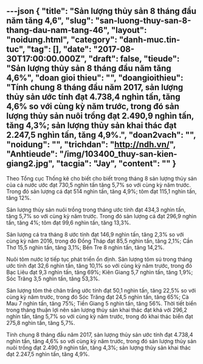 ---json
{
    "title": "Sản lượng thủy sản 8 tháng đầu năm tăng 4,6",
    "slug": "san-luong-thuy-san-8-thang-dau-nam-tang-46",
    "layout": "noidung.html",
    "category": "danh-muc.tin-tuc",
    "tag": [],
    "date": "2017-08-30T17:00:00.000Z",
    "draft": false,
    "tieude": "Sản lượng thủy sản 8 tháng đầu năm tăng 4,6%",
    "doan gioi thieu": "",
    "doangioithieu": "Tính chung 8 tháng đầu năm 2017, sản lượng thủy sản ước tính đạt 4.738,4 nghìn tấn, tăng 4,6% so với cùng kỳ năm trước, trong đó sản lượng thủy sản nuôi trồng đạt 2.490,9 nghìn tấn, tăng 4,3%; sản lượng thủy sản khai thác đạt 2.247,5 nghìn tấn, tăng 4,9%.",
    "doan2vach": "",
    "noidung": "",
    "trichdan": "http://ndh.vn/",
    "Anhtieude": "/img/103400_thuy-san-kien-giang2.jpg",
    "tacgia": "Jay",
    "__content__": ""
}
---
<p><span style="font-size:14px">Theo Tổng cục Thống k&ecirc; cho biết cho biết trong th&aacute;ng 8 sản lượng thủy sản của cả nước ước đạt 730,5 ngh&igrave;n tấn tăng 5,7% so với c&ugrave;ng kỳ năm trước. Trong đ&oacute; sản lượng c&aacute; đạt 514 ngh&igrave;n tấn, tăng 4,9%; t&ocirc;m đạt 115,1 ngh&igrave;n tấn, tăng 12%.</span></p>

<p><span style="font-size:14px">Sản lượng thủy sản nu&ocirc;i trồng trong th&aacute;ng ước t&iacute;nh đạt 434,3 ngh&igrave;n tấn, tăng 5,7% so với c&ugrave;ng kỳ năm trước. Trong đ&oacute; sản lượng c&aacute; đạt 296,9 ngh&igrave;n tấn, tăng 4%; t&ocirc;m đạt 99,6 ngh&igrave;n tấn, tăng 13,3%.</span></p>

<p><span style="font-size:14px">Sản lượng c&aacute; tra th&aacute;ng 8 ước t&iacute;nh đạt 146,9 ngh&igrave;n tấn, tăng 2,3% so với c&ugrave;ng kỳ năm 2016, trong đ&oacute; Đồng Th&aacute;p đạt 85,5 ngh&igrave;n tấn, tăng 2,1%; Cần Thơ 15,5 ngh&igrave;n tấn, tăng 3,1%; Bến Tre 8 ngh&igrave;n tấn, tăng 14,2%.</span></p>

<p><span style="font-size:14px">Nu&ocirc;i t&ocirc;m nước lợ tiếp tục ph&aacute;t triển ổn định. Sản lượng t&ocirc;m s&uacute; trong th&aacute;ng ước t&iacute;nh đạt 32,6 ngh&igrave;n tấn, tăng 10,1% so với c&ugrave;ng kỳ năm trước, trong đ&oacute; Bạc Li&ecirc;u đạt 9,3 ngh&igrave;n tấn, tăng 69%; Ki&ecirc;n Giang 5,7 ngh&igrave;n tấn, tăng 1,9%; S&oacute;c Trăng 3,5 ngh&igrave;n tấn, tăng 53,3%.</span></p>

<p><span style="font-size:14px">Sản lượng t&ocirc;m thẻ ch&acirc;n trắng ước t&iacute;nh đạt 50,1 ngh&igrave;n tấn, tăng 22,5% so với c&ugrave;ng kỳ năm trước, trong đ&oacute; S&oacute;c Trăng đạt 24,5 ngh&igrave;n tấn, tăng 65%; C&agrave; Mau 7 ngh&igrave;n tấn, tăng 75%; Tiền Giang 5 ngh&igrave;n tấn, tăng 56%. Thời tiết biển trong th&aacute;ng thuận lợi n&ecirc;n sản lượng thủy sản khai th&aacute;c đạt kh&aacute; với 296,2 ngh&igrave;n tấn, tăng 5,7% so với c&ugrave;ng kỳ năm trước, trong đ&oacute; khai th&aacute;c biển đạt 275,8 ngh&igrave;n tấn, tăng 5,7%.</span></p>

<p><span style="font-size:14px">T&iacute;nh chung 8 th&aacute;ng đầu năm 2017, sản lượng thủy sản ước t&iacute;nh đạt 4.738,4 ngh&igrave;n tấn, tăng 4,6% so với c&ugrave;ng kỳ năm trước, trong đ&oacute; sản lượng thủy sản nu&ocirc;i trồng đạt 2.490,9 ngh&igrave;n tấn, tăng 4,3%; sản lượng thủy sản khai th&aacute;c đạt 2.247,5 ngh&igrave;n tấn, tăng 4,9%.</span></p>
